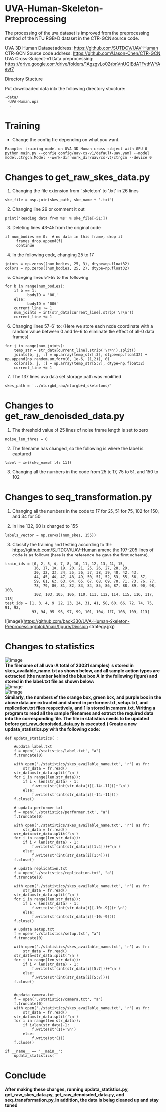 # UVA-Human-Skeleton-Preprocessing
The processing of the uva dataset is improved from the preprocessing method of the NTU RGB+D dataset in the CTR-GCN source code.  

UVA 3D Human Dataset address: https://github.com/SUTDCV/UAV-Human  
CTR-GCN Source code address: https://github.com/Uason-Chen/CTR-GCN
UVA Cross-Subject-v1 Data preprocessing: https://drive.google.com/drive/folders/1AgzgvLo02abnVnUQIEdATFvthWYAevt7

Directory Stucture

Put downloaded data into the following directory structure:
~~~
-data/
 -UVA-Human.npz
  -
~~~

# Training

+ Change the config file depending on what you want.
~~~
Example: training model on UVA 3D Human cross subject with GPU 0
python main.py --config config/uav-cs-v1/default-uav.yaml --model model.ctrgcn.Model --work-dir work_dir/uav/cs-v1/ctrgcn --device 0
~~~

# Changes to get_raw_skes_data.py
1. Changing the file extension from '.skeleton' to '.txt' in 26 lines
~~~
ske_file = osp.join(skes_path, ske_name + '.txt') 
~~~
2. Changing line 29 or comment it out
~~~
print('Reading data from %s' % ske_file[-51:]) 
~~~
3. Deleting lines 43-45 from the original code
~~~
if num_bodies == 0:  # no data in this frame, drop it
     frames_drop.append(f)
     continue
~~~
4. In the following code, changing 25 to 17
~~~
joints = np.zeros((num_bodies, 25, 3), dtype=np.float32)
colors = np.zeros((num_bodies, 25, 2), dtype=np.float32)
~~~
5. Changing lines 51-55 to the following
~~~
for b in range(num_bodies):
    if b == 1:
          bodyID = '001'
    else:
          bodyID = '000'
    current_line += 1
    num_joints = int(str_data[current_line].strip('\r\n')) 
    current_line += 1
~~~
6. Changing lines 57-61 to: (Here we store each node coordinate with a random value between 0 and 1e-6 to eliminate the effect of all-0 data frames)
~~~
for j in range(num_joints):
    temp_str = str_data[current_line].strip('\r\n').split()
    joints[b, j, :] = np.array(temp_str[:3], dtype=np.float32) + np.append(np.random.uniform(0, 1e-6, (1,2)), 0)
    colors[b, j, :] = np.array(temp_str[5:7], dtype=np.float32)
    current_line += 1
~~~
7. The 137 lines uva data set storage path was modified
~~~
skes_path = '../nturgbd_raw/nturgb+d_skeletons/'
~~~
# Changes to get_raw_denoisded_data.py
1. The threshold value of 25 lines of noise frame length is set to zero
~~~
noise_len_thres = 0
~~~
2. The filename has changed, so the following is where the label is captured
~~~
label = int(ske_name[-14:-11])
~~~
3. Changing all the numbers in the code from 25 to 17, 75 to 51, and 150 to 102
# Changes to seq_transformation.py
1. Changing all the numbers in the code to 17 for 25, 51 for 75, 102 for 150, and 34 for 50

2. In line 132, 60 is changed to 155
~~~
labels_vector = np.zeros((num_skes, 155))
~~~
3. Classify the training and testing according to the https://github.com/SUTDCV/UAV-Human amend the 197-205 lines of code is as follows (here is the reference he gave the first scheme).
~~~
train_ids = [0, 2, 5, 6, 7, 8, 10, 11, 12, 13, 14, 15, 
             16, 17, 18, 19, 20, 21, 25, 26, 27, 28, 29, 
             30, 32, 33, 34, 35, 36, 37, 38, 39, 40, 42, 43, 
             44, 45, 46, 47, 48, 49, 50, 51, 52, 53, 55, 56, 57, 
             59, 61, 62, 63, 64, 65, 67, 68, 69, 70, 71, 73, 76, 77,
             78, 79, 80, 81, 82, 83, 84, 85, 86, 87, 88, 89, 90, 98, 100, 
             102, 103, 105, 106, 110, 111, 112, 114, 115, 116, 117, 118]
test_ids = [1, 3, 4, 9, 22, 23, 24, 31, 41, 58, 60, 66, 72, 74, 75, 91, 92, 
            93, 94, 95, 96, 97, 99, 101, 104, 107, 108, 109, 113]
~~~
![image](https://github.com/back330/UVA-Human-Skeleton-Preprocessing/blob/main/figure/Division strategy.jpg)
# Changes to statistics
![image](https://github.com/back330/UVA-Human-Skeleton-Preprocessing/blob/main/figure/dir.jpg)  
**The filename of all uva (A total of 23031 samples) is stored in skes_available_name.txt as shown below, and all sample action types are extracted (the number behind the blue box A in the following figure) and stored in the label.txt file as shown below:**  
![image](https://github.com/back330/UVA-Human-Skeleton-Preprocessing/blob/main/figure/label.jpg)   
![image](https://github.com/back330/UVA-Human-Skeleton-Preprocessing/blob/main/figure/uva_source.jpg)  
**Similarly, the numbers of the orange box, green box, and purple box in the above data are extracted and stored in performer.txt, setup.txt, and replication.txt files respectively, and 1 is stored in camera.txt.
Writing a program to read all the sample filenames and extract the required data into the corresponding file. The file in statistics needs to be updated before get_raw_denoisded_data.py is executed.)
Create a new updata_statistics.py with the following code:**
~~~
def updata_statistics():

    #updata label.txt
    f = open('./statistics/label.txt', "a")
    f.truncate(0)

    with open('./statistics/skes_available_name.txt', 'r') as fr:
        str_data = fr.read()
    str_data=str_data.split('\n')
    for i in range(len(str_data)):
        if i < len(str_data) - 1:
            f.write(str(int(str_data[i][-14:-11]))+'\n')
        else:
            f.write(str(int(str_data[i][-14:-11])))
    f.close()

    # updata performer.txt
    f = open('./statistics/performer.txt', "a")
    f.truncate(0)

    with open('./statistics/skes_available_name.txt', 'r') as fr:
        str_data = fr.read()
    str_data=str_data.split('\n')
    for i in range(len(str_data)):
        if i < len(str_data) - 1:
            f.write(str(int(str_data[i][1:4]))+'\n')
        else:
            f.write(str(int(str_data[i][1:4])))
    f.close()

    # updata replication.txt
    f = open('./statistics/replication.txt', "a")
    f.truncate(0)

    with open('./statistics/skes_available_name.txt', 'r') as fr:
        str_data = fr.read()
    str_data=str_data.split('\n')
    for i in range(len(str_data)):
        if i < len(str_data) - 1:
            f.write(str(int(str_data[i][-10:-9]))+'\n')
        else:
            f.write(str(int(str_data[i][-10:-9])))
    f.close()

    # updata setup.txt
    f = open('./statistics/setup.txt', "a")
    f.truncate(0)

    with open('./statistics/skes_available_name.txt', 'r') as fr:
        str_data = fr.read()
    str_data=str_data.split('\n')
    for i in range(len(str_data)):
        if i < len(str_data) - 1:
            f.write(str(int(str_data[i][5:7]))+'\n')
        else:
            f.write(str(int(str_data[i][5:7])))
    f.close()


    #updata camera.txt
    f = open('./statistics/camera.txt', "a")
    f.truncate(0)
    with open('./statistics/skes_available_name.txt', 'r') as fr:
        str_data = fr.read()
    str_data=str_data.split('\n')
    for i in range(len(str_data)):
        if i<len(str_data)-1:
            f.write(str(1)+'\n')
        else:
            f.write(str(1))
    f.close()

if __name__ == '__main__':
    updata_statistics()
~~~
# Conclude
**After making these changes, running updata_statistics.py, get_raw_skes_data.py, get_raw_denoisded_data.py, and seq_transformation.py, In addition, the data is being cleaned up and stay tuned**
